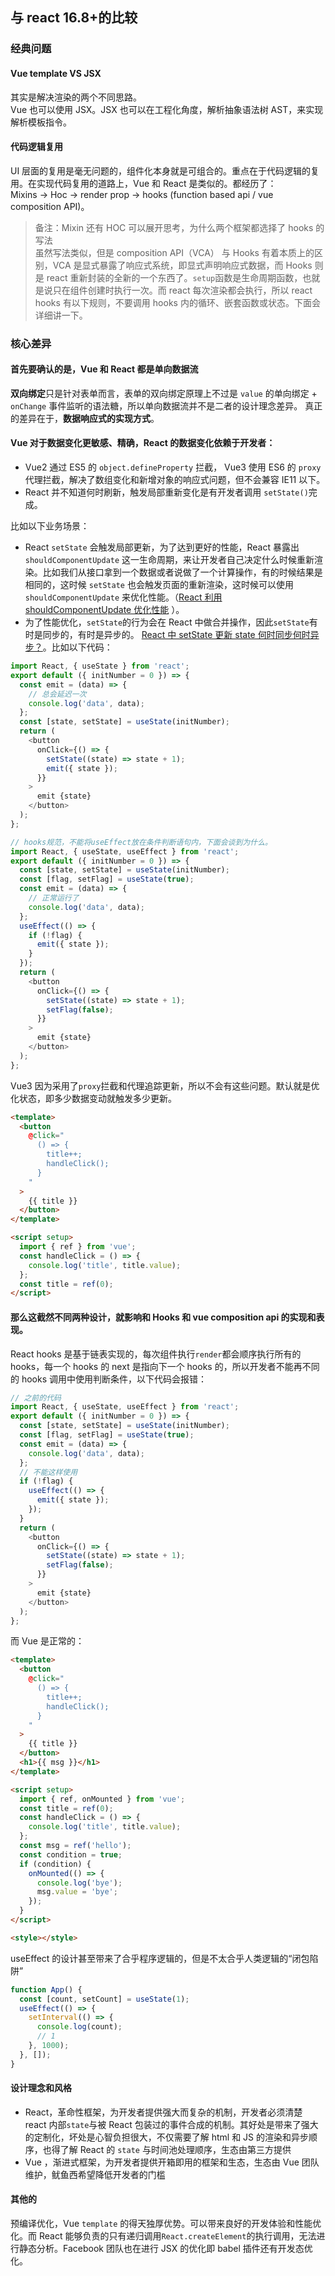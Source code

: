 ## 与 react 16.8+的比较

### 经典问题

#### Vue template VS JSX

其实是解决渲染的两个不同思路。  
Vue 也可以使用 JSX。JSX 也可以在工程化角度，解析抽象语法树 AST，来实现解析模板指令。

#### 代码逻辑复用

UI 层面的复用是毫无问题的，组件化本身就是可组合的。重点在于代码逻辑的复用。在实现代码复用的道路上，Vue 和 React 是类似的。都经历了：  
Mixins -> Hoc -> render prop -> hooks (function based api / vue composition API)。

> 备注：Mixin 还有 HOC 可以展开思考，为什么两个框架都选择了 hooks 的写法  
> 虽然写法类似，但是 composition API（VCA） 与 Hooks 有着本质上的区别，VCA 是显式暴露了响应式系统，即显式声明响应式数据，而 Hooks 则是 react 重新封装的全新的一个东西了。`setup`函数是生命周期函数，也就是说只在组件创建时执行一次。而 react 每次渲染都会执行，所以 react hooks 有以下规则，不要调用 hooks 内的循环、嵌套函数或状态。下面会详细讲一下。

### 核心差异

#### 首先要确认的是，Vue 和 React 都是**单向数据流**

**双向绑定**只是针对表单而言，表单的双向绑定原理上不过是 `value` 的单向绑定 + `onChange` 事件监听的语法糖，所以单向数据流并不是二者的设计理念差异。
真正的差异在于，**数据响应式的实现方式**。

#### Vue 对于数据变化更敏感、精确，React 的数据变化依赖于开发者：

- Vue2 通过 ES5 的 `object.defineProperty` 拦截， Vue3 使用 ES6 的 `proxy` 代理拦截，解决了数组变化和新增对象的响应式问题，但不会兼容 IE11 以下。
- React 并不知道何时刷新，触发局部重新变化是有开发者调用 `setState()`完成。

比如以下业务场景：

- React `setState` 会触发局部更新，为了达到更好的性能，React 暴露出 `shouldComponentUpdate` 这一生命周期，来让开发者自己决定什么时候重新渲染。比如我们从接口拿到一个数据或者说做了一个计算操作，有的时候结果是相同的，这时候 `setState` 也会触发页面的重新渲染，这时候可以使用 `shouldComponentUpdate` 来优化性能。（[React 利用 shouldComponentUpdate 优化性能](https://www.cnblogs.com/penghuwan/p/6707254.html) ）。
- 为了性能优化，`setState`的行为会在 React 中做合并操作，因此`setState`有时是同步的，有时是异步的。
  [React 中 setState 更新 state 何时同步何时异步？](https://www.jianshu.com/p/799b8a14ef96)。比如以下代码：

```js
import React, { useState } from 'react';
export default ({ initNumber = 0 }) => {
  const emit = (data) => {
    // 总会延迟一次
    console.log('data', data);
  };
  const [state, setState] = useState(initNumber);
  return (
    <button
      onClick={() => {
        setState((state) => state + 1);
        emit({ state });
      }}
    >
      emit {state}
    </button>
  );
};
```

```js
// hooks规范，不能将useEffect放在条件判断语句内，下面会谈到为什么。
import React, { useState, useEffect } from 'react';
export default ({ initNumber = 0 }) => {
  const [state, setState] = useState(initNumber);
  const [flag, setFlag] = useState(true);
  const emit = (data) => {
    // 正常运行了
    console.log('data', data);
  };
  useEffect(() => {
    if (!flag) {
      emit({ state });
    }
  });
  return (
    <button
      onClick={() => {
        setState((state) => state + 1);
        setFlag(false);
      }}
    >
      emit {state}
    </button>
  );
};
```

Vue3 因为采用了`proxy`拦截和代理追踪更新，所以不会有这些问题。默认就是优化状态，即多少数据变动就触发多少更新。

```html
<template>
  <button
    @click="
      () => {
        title++;
        handleClick();
      }
    "
  >
    {{ title }}
  </button>
</template>

<script setup>
  import { ref } from 'vue';
  const handleClick = () => {
    console.log('title', title.value);
  };
  const title = ref(0);
</script>
```

#### 那么这截然不同两种设计，就影响和 Hooks 和 vue composition api 的实现和表现。

React hooks 是基于链表实现的，每次组件执行`render`都会顺序执行所有的 hooks，每一个 hooks 的 next 是指向下一个 hooks 的，所以开发者不能再不同的 hooks 调用中使用判断条件，以下代码会报错：

```js
// 之前的代码
import React, { useState, useEffect } from 'react';
export default ({ initNumber = 0 }) => {
  const [state, setState] = useState(initNumber);
  const [flag, setFlag] = useState(true);
  const emit = (data) => {
    console.log('data', data);
  };
  // 不能这样使用
  if (!flag) {
    useEffect(() => {
      emit({ state });
    });
  }
  return (
    <button
      onClick={() => {
        setState((state) => state + 1);
        setFlag(false);
      }}
    >
      emit {state}
    </button>
  );
};
```

而 Vue 是正常的：

```html
<template>
  <button
    @click="
      () => {
        title++;
        handleClick();
      }
    "
  >
    {{ title }}
  </button>
  <h1>{{ msg }}</h1>
</template>

<script setup>
  import { ref, onMounted } from 'vue';
  const title = ref(0);
  const handleClick = () => {
    console.log('title', title.value);
  };
  const msg = ref('hello');
  const condition = true;
  if (condition) {
    onMounted(() => {
      console.log('bye');
      msg.value = 'bye';
    });
  }
</script>

<style></style>
```

useEffect 的设计甚至带来了合乎程序逻辑的，但是不太合乎人类逻辑的“闭包陷阱”

```js
function App() {
  const [count, setCount] = useState(1);
  useEffect(() => {
    setInterval(() => {
      console.log(count);
      // 1
    }, 1000);
  }, []);
}
```

#### 设计理念和风格

- React，革命性框架，为开发者提供强大而复杂的机制，开发者必须清楚 react 内部`state`与被 React 包装过的事件合成的机制。其好处是带来了强大的定制化，坏处是心智负担很大，不仅需要了解 html 和 JS 的渲染和异步顺序，也得了解 React 的 `state` 与时间池处理顺序，生态由第三方提供
- Vue ，渐进式框架，为开发者提供开箱即用的框架和生态，生态由 Vue 团队维护，鱿鱼西希望降低开发者的门槛

#### 其他的

预编译优化，Vue `template` 的得天独厚优势。可以带来良好的开发体验和性能优化。而 React 能够负责的只有递归调用`React.createElement`的执行调用，无法进行静态分析。Facebook 团队也在进行 JSX 的优化即 babel 插件还有开发态优化。
